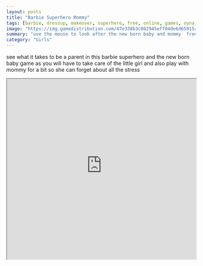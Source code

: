 ```yaml
---
layout: posts
title: "Barbie Superhero Mommy"
tags: [barbie, dressup, makeover, superhero, free, online, games, oyna, game, free, games, play, play, games]
image: "https://img.gamedistribution.com/47e338b3c082945eff04de6d65915ade.jpg"
summary: "use the mouse to look after the new born baby and mommy  free online games oyna game free games play play games"
category: "Girls"
---
```


see what it takes to be a parent in this barbie superhero and the new born baby game as you will have to take care of the little girl and also play with mommy for a bit so she can forget about all the stress

<iframe width="100%" height="480px;" src="https://flash.gamedistribution.com?game=47e338b3c082945eff04de6d65915ade"></iframe>